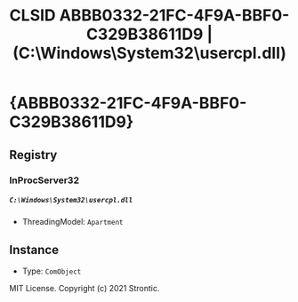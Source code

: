 ﻿---
title: "CLSID ABBB0332-21FC-4F9A-BBF0-C329B38611D9 | (C:\\Windows\\System32\\usercpl.dll)"
excerpt: What is COM-Object CLSID ABBB0332-21FC-4F9A-BBF0-C329B38611D9?
---

# {ABBB0332-21FC-4F9A-BBF0-C329B38611D9}


## Registry


### InProcServer32

##### `C:\Windows\System32\usercpl.dll`
* ThreadingModel: `Apartment`

## Instance

* Type: `ComObject`

MIT License. Copyright (c) 2021 Strontic.


